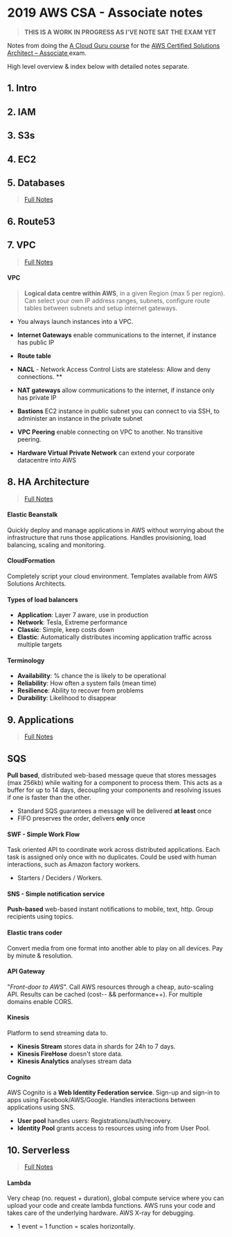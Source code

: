 # 2019 AWS CSA - Associate notes
> **THIS IS A WORK IN PROGRESS AS I'VE NOTE SAT THE EXAM YET**

Notes from doing the [A Cloud Guru course](acloud.guru) for the [AWS Certified Solutions Architect – Associate ](https://aws.amazon.com/certification/certified-solutions-architect-associate/) exam.

High level overview & index below  with detailed notes separate.

## 1. Intro 
## 2. IAM
## 3. S3s
## 4. EC2
## 5. Databases
> [Full Notes](05-Databases.md)
## 6. Route53
## 7. VPC
> [Full Notes](07-VPC.md)
#### VPC
> **Logical data centre within AWS**, in a given Region (max 5 per region). Can select your own IP address ranges, subnets, configure route tables between subnets and setup internet gateways. 
* You always launch instances into a VPC. 
* **Internet Gateways** enable communications to the internet, if instance has public IP
* **Route table**
* **NACL** - Network Access Control Lists are stateless: Allow and deny connections. 
** 
* **NAT gateways** allow communications to the internet, if instance only has private IP
* **Bastions** EC2 instance in public subnet you can connect to via SSH, to administer an instance in the private subnet
* **VPC Peering** enable connecting on VPC to another. No transitive peering. 

* **Hardware Virtual Private Network** can extend your corporate datacentre into AWS

## 8. HA Architecture
> [Full Notes](08-HA-Architecture.md)
#### Elastic Beanstalk
Quickly deploy and manage applications in AWS without worrying about the infrastructure that runs those applications. Handles provisioning, load balancing, scaling and monitoring.

#### CloudFormation
Completely script your cloud environment. Templates available from AWS Solutions Architects.

#### Types of load balancers
* **Application**: Layer 7 aware, use in production
* **Network**: Tesla, Extreme performance
* **Classic**: Simple, keep costs down
* **Elastic**: Automatically distributes incoming application traffic across multiple targets

#### Terminology 
* **Availability**: % chance the is likely to be operational
* **Reliability**: How often a system fails (mean time)
* **Resilience**: Ability to recover from problems
* **Durability**: Likelihood to disappear 



## 9. Applications
> [Full Notes](09-Applications.md)

## SQS
 **Pull based**, distributed web-based message queue that stores messages (max 256kb) while waiting for a component to process them. This acts as a buffer for up to 14 days, decoupling your components and resolving issues if one is faster than the other. 
* Standard SQS guarantees a message will be delivered **at least** once
* FIFO preserves the order, delivers **only** once

#### SWF - Simple Work Flow
Task oriented API to coordinate work across distributed applications. Each task is assigned only once with no duplicates. Could be used with human interactions, such as Amazon factory workers. 
* Starters / Deciders / Workers. 

#### SNS - Simple notification service
**Push-based** web-based instant notifications to mobile, text, http. Group recipients using topics. 

#### Elastic trans coder
Convert media from one format into another able to play on all devices. Pay by minute & resolution.

#### API Gateway 
"*Front-door to AWS*". Call AWS resources through a cheap, auto-scaling API. Results can be cached (cost-- && performance++). For multiple domains enable CORS.

#### Kinesis
Platform to send streaming data to. 
* **Kinesis Stream** stores data in shards for 24h to 7 days. 
* **Kinesis FireHose** doesn't store data. 
* **Kinesis Analytics** analyses stream data

#### Cognito
AWS Cognito is a **Web Identity Federation service**. Sign-up and sign-in to apps using Facebook/AWS/Google. Handles interactions between applications using SNS. 
* **User pool** handles users: Registrations/auth/recovery. 
* **Identity Pool** grants access to resources using info from User Pool. 

## 10. Serverless
> [Full Notes](10-Serverless.md)
#### Lambda
Very cheap (no. request + duration), global compute service where you can upload your code and create lambda functions.  AWS runs your code and takes care of the underlying hardware. AWS X-ray for debugging.
* 1 event = 1 function = scales horizontally. 



